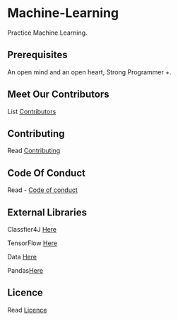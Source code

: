 # Machine-Learning
Practice Machine Learning.

## Prerequisites
An open mind and an open heart, Strong Programmer +.

## Meet Our Contributors
List [Contributors](https://github.com/Madonahs/Machine-Learning-Java/wiki)


## Contributing
Read  [Contributing](https://gist.github.com/PurpleBooth/b24679402957c63ec426)


## Code Of Conduct
Read - [Code of conduct](https://github.com/Madonahs/Machine-Learning-Java/blob/master/CODE_OF_CONDUCT.md)

## External Libraries
Classfier4J [Here](https://sourceforge.net/projects/classifier4j/?source=typ_redirect)

TensorFlow [Here](https://www.tensorflow.org/)

Data [Here](https://archive.ics.uci.edu/ml/datasets.html?format=mat&task=&att=&area=&numAtt=&numIns=&type=&sort=nameUp&view=table)

Pandas[Here](https://pandas.pydata.org/)

## Licence
Read [Licence](https://github.com/Madonahs/Machine-Learning/blob/master/LICENSE.md)



